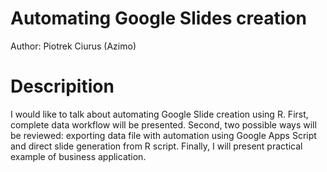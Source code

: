 # Automating Google Slides creation

Author: Piotrek Ciurus (Azimo)

# Descripition

I would like to talk about automating Google Slide creation using R. First, complete data workflow will be presented. Second, two possible ways will be reviewed: exporting data file with automation using Google Apps Script and direct slide generation from R script. Finally, I will present practical example of business application. 

